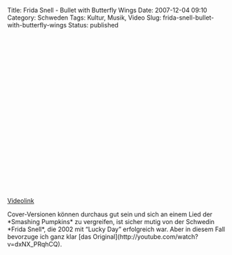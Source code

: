 Title: Frida Snell - Bullet with Butterfly Wings
Date: 2007-12-04 09:10
Category: Schweden
Tags: Kultur, Musik, Video
Slug: frida-snell-bullet-with-butterfly-wings
Status: published

<p>
<object width="425" height="355">
<param name="movie" value="http://www.youtube.com/v/HQeTaX6Xawg&amp;rel=1"></param><param name="wmode" value="transparent"></param>

<embed src="http://www.youtube.com/v/HQeTaX6Xawg&amp;rel=1" type="application/x-shockwave-flash" wmode="transparent" width="425" height="355">
</embed>
</object>
  
[Videolink](http://youtube.com/watch?v=HQeTaX6Xawg)

</p>
Cover-Versionen können durchaus gut sein und sich an einem Lied der
*Smashing Pumpkins* zu vergreifen, ist sicher mutig von der Schwedin
*Frida Snell*, die 2002 mit “Lucky Day” erfolgreich war. Aber in diesem
Fall bevorzuge ich ganz klar [das
Original](http://youtube.com/watch?v=dxNX_PRqhCQ).

